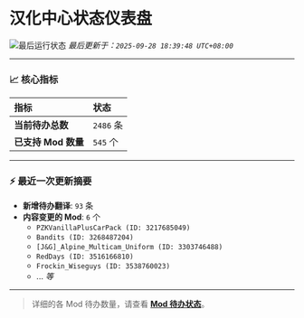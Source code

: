 # 汉化中心状态仪表盘

![最后运行状态](https://img.shields.io/badge/Last%20Run-Success-green)
*最后更新于：`2025-09-28 18:39:48 UTC+08:00`*

---

### 📈 **核心指标**

| 指标 | 状态 |
| :--- | :--- |
| **当前待办总数** | ``2486`` 条 |
| **已支持 Mod 数量** | ``545`` 个 |

---

### ⚡ **最近一次更新摘要**

*   **新增待办翻译**: `93` 条
*   **内容变更的 Mod**: `6` 个
    *   `PZKVanillaPlusCarPack (ID: 3217685049)`
    *   `Bandits (ID: 3268487204)`
    *   `[J&G]_Alpine_Multicam_Uniform (ID: 3303746488)`
    *   `RedDays (ID: 3516166810)`
    *   `Frockin_Wiseguys (ID: 3538760023)`
    *   ... *等*

---

> 详细的各 Mod 待办数量，请查看 [**Mod 待办状态**](MOD_TODO_STATUS.md)。
